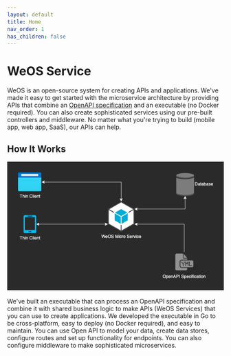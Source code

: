 ```yaml
---
layout: default
title: Home
nav_order: 1
has_children: false
---
```

# WeOS Service

WeOS is an open-source system for creating APIs and applications. We've made it easy to get started with the microservice
architecture by providing APIs that combine an [OpenAPI specification](https://spec.openapis.org/oas/latest.html) and an
executable (no Docker required). You can also create sophisticated services using our pre-built controllers and
middleware. No matter what you're trying to build (mobile app, web app, SaaS), our APIs can help.

## How It Works
<p align="center">
    <img src="./assets/images/weos-microservice-layout-dark.png" width="603" alt="Diagram that shows WeOS microservice using an OpenAPI spec and connected to a database" title="Basic WeOS microservice layout" />
</p>
We've built an executable that can process an OpenAPI specification and combine it with shared business logic to make
APIs (WeOS Services) that you can use to create applications. We developed the executable in Go to be cross-platform,
easy to deploy (no Docker required), and easy to maintain. You can use Open API to model your data, create data stores, 
configure routes and set up functionality for endpoints. You can also configure middleware to make sophisticated
microservices.